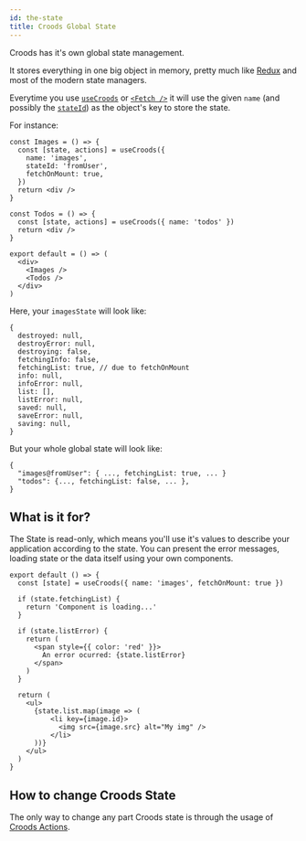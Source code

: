 ```yaml
---
id: the-state
title: Croods Global State
---
```


Croods has it's own global state management.

It stores everything in one big object in memory, pretty much like [Redux](https://redux.js.org/) and most of the modern state managers.

Everytime you use [`useCroods`](/docs/use-croods-api) or [`<Fetch />`](/docs/fetch-api) it will use the given `name` (and possibly the [`stateId`](/docs/use-croods-api#stateid)) as the object's key to store the state.

For instance:

```
const Images = () => {
  const [state, actions] = useCroods({
    name: 'images',
    stateId: 'fromUser',
    fetchOnMount: true,
  })
  return <div />
}

const Todos = () => {
  const [state, actions] = useCroods({ name: 'todos' })
  return <div />
}

export default = () => (
  <div>
    <Images />
    <Todos />
  </div>
)
```

Here, your `imagesState` will look like:

```
{
  destroyed: null,
  destroyError: null,
  destroying: false,
  fetchingInfo: false,
  fetchingList: true, // due to fetchOnMount
  info: null,
  infoError: null,
  list: [],
  listError: null,
  saved: null,
  saveError: null,
  saving: null,
}
```

But your whole global state will look like:

```
{
  "images@fromUser": { ..., fetchingList: true, ... }
  "todos": {..., fetchingList: false, ... },
}
```

## What is it for?

The State is read-only, which means you'll use it's values to describe your application according to the state. You can present the error messages, loading state or the data itself using your own components.

```
export default () => {
  const [state] = useCroods({ name: 'images', fetchOnMount: true })

  if (state.fetchingList) {
    return 'Component is loading...'
  }

  if (state.listError) {
    return (
      <span style={{ color: 'red' }}>
        An error ocurred: {state.listError}
      </span>
    )
  }

  return (
    <ul>
      {state.list.map(image => (
          <li key={image.id}>
            <img src={image.src} alt="My img" />
          </li>
      ))}
    </ul>
  )
}
```

## How to change Croods State

The only way to change any part Croods state is through the usage of [Croods Actions](/docs/the-actions).

